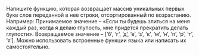 Напишите функцию, которая возвращает массив уникальных первых букв слов переданной в нее строки, отсортированный по возрастанию. Например: Принимаемое значение – «Если ты будешь злиться на меня каждый раз, когда я делаю глупость, мне придется прекратить делать глупости». Возвращаемое значение – [‘б’, ‘г’, ‘д’, ‘е’, ‘з’, ‘к’, ‘м’, ‘н’, ‘п’, ‘р’, ‘т’, ‘я’]. Можно использовать встроенные функции языка или написать их самостоятельно.